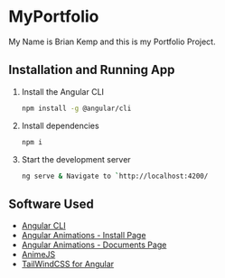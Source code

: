 # MyPortfolio

My Name is Brian Kemp and this is my Portfolio Project.

## Installation and Running App

1. Install the Angular CLI

   ```sh
   npm install -g @angular/cli
   ```

3. Install dependencies

   ```sh
   npm i
   ```

4. Start the development server

   ```sh
   ng serve & Navigate to `http://localhost:4200/
   ```


## Software Used

- [Angular CLI](https://angular.io/cli)
- [Angular Animations - Install Page](https://angular.io/cli)
- [Angular Animations - Documents Page](https://angular.io/guide/animations)
- [AnimeJS](https://www.npmjs.com/package/animejs)
- [TailWindCSS for Angular](https://tailwindcss.com/docs/guides/angular)
